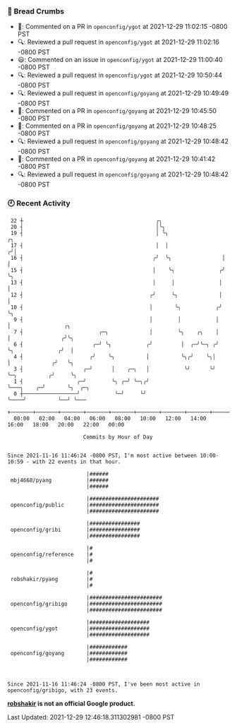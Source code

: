 ### 🍞 Bread Crumbs

 * 💬: Commented on a PR in  `openconfig/ygot` at 2021-12-29 11:02:15 -0800 PST
 * 🔍: Reviewed a pull request in  `openconfig/ygot` at 2021-12-29 11:02:16 -0800 PST
 * 😃: Commented on an issue in `openconfig/ygot` at 2021-12-29 11:00:40 -0800 PST
 * 🔍: Reviewed a pull request in  `openconfig/ygot` at 2021-12-29 10:50:44 -0800 PST
 * 🔍: Reviewed a pull request in  `openconfig/goyang` at 2021-12-29 10:49:49 -0800 PST
 * 💬: Commented on a PR in  `openconfig/goyang` at 2021-12-29 10:45:50 -0800 PST
 * 💬: Commented on a PR in  `openconfig/goyang` at 2021-12-29 10:48:25 -0800 PST
 * 🔍: Reviewed a pull request in  `openconfig/goyang` at 2021-12-29 10:48:42 -0800 PST
 * 💬: Commented on a PR in  `openconfig/goyang` at 2021-12-29 10:41:42 -0800 PST
 * 🔍: Reviewed a pull request in  `openconfig/goyang` at 2021-12-29 10:48:42 -0800 PST

### 🕘 Recent Activity
```
 22 ┼                                          ╭╮
 20 ┤                                          │╰╮
 19 ┤                                          │ ╰╮                  ╭╮
 17 ┤                                          │  │                 ╭╯│
 16 ┤                                         ╭╯  ╰╮                │ │
 15 ┤                                         │    ╰╮              ╭╯ ╰╮
 13 ┤                                         │     │              │   │
 12 ┤                                        ╭╯     ╰╮             │   │
 10 ┤                                        │       ╰╮           ╭╯   ╰╮
  9 ┤                                        │        │           │     │                 ╭╮
  7 ┤                        ╭─╮             │        ╰╮    ╭╮    │     │                ╭╯╰╮
  6 ┤                      ╭─╯ ╰╮           ╭╯         │  ╭─╯╰─╮ ╭╯     ╰╮              ╭╯  │
  4 ┤                     ╭╯    ╰╮          │          ╰╮╭╯    ╰╮│       │             ╭╯   ╰╮
  3 ┤                   ╭─╯      │    ╭─╮   │           ╰╯      ╰╯       ╰─╮          ╭╯     ╰╮
  1 ┤                 ╭─╯        ╰╮ ╭─╯ ╰─╮╭╯                              ╰───╮    ╭─╯       ╰╮  ╭─╮
  0 ┼─────────────────╯           ╰─╯     ╰╯                                   ╰────╯          ╰──╯ ╰───
    +───────+───────+───────+───────+───────+───────+───────+───────+───────+───────+───────+───────+────
  00:00   02:00   04:00   06:00   08:00   10:00   12:00   14:00   16:00   18:00   20:00   22:00   00:00   

						Commits by Hour of Day


Since 2021-11-16 11:46:24 -0800 PST, I'm most active between 10:00-10:59 - with 22 events in that hour.

```



```
                         |######
 mbj4668/pyang           |######
                         |######

                         |######################
 openconfig/public       |######################
                         |######################

                         |################
 openconfig/gribi        |################
                         |################

                         |#
 openconfig/reference    |#
                         |#

                         |#
 robshakir/pyang         |#
                         |#

                         |#######################
 openconfig/gribigo      |#######################
                         |#######################

                         |###################
 openconfig/ygot         |###################
                         |###################

                         |############
 openconfig/goyang       |############
                         |############



Since 2021-11-16 11:46:24 -0800 PST, I've been most active in openconfig/gribigo, with 23 events.

```
**[robshakir](mailto:robjs@google.com) is not an official Google product.**  


Last Updated: 2021-12-29 12:46:18.311302981 -0800 PST

